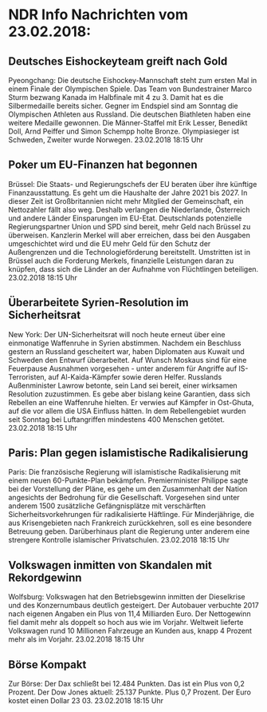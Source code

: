# NDR Info Nachrichten vom 23.02.2018:


## Deutsches Eishockeyteam greift nach Gold
Pyeongchang:	Die deutsche Eishockey-Mannschaft steht zum ersten Mal in einem Finale der Olympischen Spiele. Das Team von Bundestrainer Marco Sturm bezwang Kanada im Halbfinale mit 4 zu 3. Damit hat es die Silbermedaille bereits sicher. Gegner im Endspiel sind am Sonntag die Olympischen Athleten aus Russland. Die deutschen Biathleten haben eine weitere Medaille gewonnen. Die Männer-Staffel mit Erik Lesser, Benedikt Doll, Arnd Peiffer und Simon Schempp holte Bronze. Olympiasieger ist Schweden, Zweiter wurde Norwegen. 23.02.2018 18:15 Uhr 

## Poker um EU-Finanzen hat begonnen
Brüssel:	Die Staats- und Regierungschefs der EU beraten über ihre künftige Finanzausstattung. Es geht um die Haushalte der Jahre 2021 bis 2027. In dieser Zeit ist Großbritannien nicht mehr Mitglied der Gemeinschaft, ein Nettozahler fällt also weg. Deshalb verlangen die Niederlande, Österreich und andere Länder Einsparungen im EU-Etat. Deutschlands potenzielle Regierungspartner Union und SPD sind bereit, mehr Geld nach Brüssel zu überweisen. Kanzlerin Merkel will aber erreichen, dass bei den Ausgaben umgeschichtet wird und die EU mehr Geld für den Schutz der Außengrenzen und die Technologieförderung bereitstellt. Umstritten ist in Brüssel auch die Forderung Merkels, finanzielle Leistungen daran zu knüpfen, dass sich die Länder an der Aufnahme von Flüchtlingen beteiligen. 23.02.2018 18:15 Uhr 

## Überarbeitete Syrien-Resolution im Sicherheitsrat
New York: Der UN-Sicherheitsrat will noch heute erneut über eine einmonatige Waffenruhe in Syrien abstimmen. Nachdem ein Beschluss gestern an Russland gescheitert war, haben Diplomaten aus Kuwait und Schweden den Entwurf überarbeitet. Auf Wunsch Moskaus sind für eine Feuerpause Ausnahmen vorgesehen - unter anderem für Angriffe auf IS-Terroristen, auf Al-Kaida-Kämpfer sowie deren Helfer. Russlands Außenminister Lawrow betonte, sein Land sei bereit, einer wirksamen Resolution zuzustimmen. Es gebe aber bislang keine Garantien, dass sich Rebellen an eine Waffenruhe hielten. Er verwies auf Kämpfer in Ost-Ghuta, auf die vor allem die USA Einfluss hätten. In dem Rebellengebiet wurden seit Sonntag bei Luftangriffen mindestens 400 Menschen getötet. 23.02.2018 18:15 Uhr 

## Paris: Plan gegen islamistische Radikalisierung
Paris: Die französische Regierung will islamistische Radikalisierung mit einem neuen 60-Punkte-Plan bekämpfen. Premierminister Philippe sagte bei der Vorstellung der Pläne, es gehe um den Zusammenhalt der Nation angesichts der Bedrohung für die Gesellschaft. Vorgesehen sind unter anderem 1500 zusätzliche Gefängnisplätze mit verschärften Sicherheitsvorkehrungen für radikalisierte Häftlinge. Für Minderjährige, die aus Krisengebieten nach Frankreich zurückkehren, soll es eine besondere Betreuung geben. Darüberhinaus plant die Regierung unter anderem eine strengere Kontrolle islamischer Privatschulen. 23.02.2018 18:15 Uhr 

## Volkswagen inmitten von Skandalen mit Rekordgewinn
Wolfsburg: 	Volkswagen hat den Betriebsgewinn inmitten der Dieselkrise und des Konzernumbaus deutlich gesteigert. Der Autobauer verbuchte 2017 nach eigenen Angaben ein Plus von 11,4 Milliarden Euro. Der Nettogewinn fiel damit mehr als doppelt so hoch aus wie im Vorjahr. Weltweit lieferte Volkswagen rund 10 Millionen Fahrzeuge an Kunden aus, knapp 4 Prozent mehr als im Vorjahr. 23.02.2018 18:15 Uhr 

## Börse Kompakt
Zur Börse: Der Dax schließt bei 12.484 Punkten. Das ist ein Plus von 0,2 Prozent. Der Dow Jones aktuell: 25.137 Punkte. Plus 0,7 Prozent. Der Euro kostet einen Dollar 23 03. 23.02.2018 18:15 Uhr 
